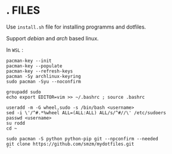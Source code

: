 # . FILES
Use ```install.sh``` file for installing programms and dotfiles.

Support _debian_ and _arch_ based linux.

In `WSL` : 
```shell
pacman-key --init
pacman-key --populate
pacman-key --refresh-keys
pacman -Sy archlinux-keyring
sudo pacman -Syu --noconfirm

groupadd sudo
echo export EDITOR=vim >> ~/.bashrc ; source .bashrc

useradd -m -G wheel,sudo -s /bin/bash <username>
sed -i \'/^#.*%wheel ALL=(ALL:ALL) ALL/s/^#//\' /etc/sudoers
passwd <username>
su rodd
cd ~

sudo pacman -S python python-pip git --npconfirm --needed
git clone https://github.com/smzm/mydotfiles.git
``

